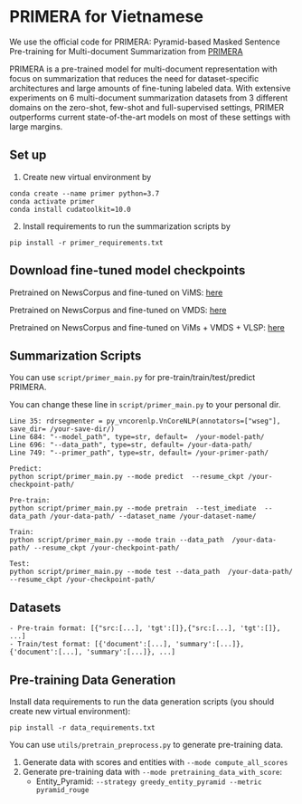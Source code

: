 # PRIMERA for Vietnamese
We use the official code for PRIMERA: Pyramid-based Masked Sentence Pre-training for Multi-document Summarization from [PRIMERA](https://github.com/allenai/PRIMER)

PRIMERA is a pre-trained model for multi-document representation with focus on summarization that reduces the need for dataset-specific architectures and large amounts of fine-tuning labeled data. With extensive experiments on 6 multi-document summarization datasets from 3 different domains on the zero-shot, few-shot and full-supervised settings, PRIMER outperforms  current state-of-the-art models on most of these settings with large margins.
 

## Set up
1. Create new virtual environment by
```
conda create --name primer python=3.7
conda activate primer
conda install cudatoolkit=10.0
```
2. Install requirements to run the summarization scripts by 
```
pip install -r primer_requirements.txt
```

## Download fine-tuned model checkpoints
Pretrained on NewsCorpus and fine-tuned on ViMS: [here]()

Pretrained on NewsCorpus and fine-tuned on VMDS: [here]()

Pretrained on NewsCorpus and fine-tuned on ViMs + VMDS + VLSP: [here]()


## Summarization Scripts
You can use `script/primer_main.py` for pre-train/train/test/predict PRIMERA.

You can change these line in `script/primer_main.py` to your personal dir.

``` 
Line 35: rdrsegmenter = py_vncorenlp.VnCoreNLP(annotators=["wseg"], save_dir= /your-save-dir/)
Line 684: "--model_path", type=str, default=  /your-model-path/
Line 696: "--data_path", type=str, default= /your-data-path/
Line 749: "--primer_path", type=str, default= /your-primer-path/
```

```
Predict:
python script/primer_main.py --mode predict  --resume_ckpt /your-checkpoint-path/
```

```
Pre-train:
python script/primer_main.py --mode pretrain  --test_imediate  --data_path /your-data-path/ --dataset_name /your-dataset-name/
```

```
Train:
python script/primer_main.py --mode train --data_path  /your-data-path/ --resume_ckpt /your-checkpoint-path/
```

```
Test:
python script/primer_main.py --mode test --data_path  /your-data-path/ --resume_ckpt /your-checkpoint-path/
```



## Datasets
```
- Pre-train format: [{"src:[...], 'tgt':[]},{"src:[...], 'tgt':[]}, ...]
- Train/test format: [{'document':[...], 'summary':[...]}, {'document':[...], 'summary':[...]}, ...]
```


## Pre-training Data Generation
Install data requirements to run the data generation scripts (you should create new virtual environment):

```
pip install -r data_requirements.txt
```

You can use `utils/pretrain_preprocess.py` to generate pre-training data. 
1. Generate data with scores and entities with `--mode compute_all_scores` 
2. Generate pre-training data with `--mode pretraining_data_with_score`:
    - Entity_Pyramid: `--strategy greedy_entity_pyramid --metric pyramid_rouge`